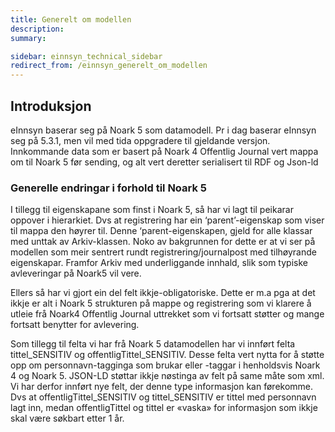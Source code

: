 ```yaml
---
title: Generelt om modellen
description:
summary:

sidebar: einnsyn_technical_sidebar
redirect_from: /einnsyn_generelt_om_modellen
---
```


## Introduksjon
eInnsyn baserar seg på Noark 5 som datamodell. Pr i dag baserar eInnsyn seg på 5.3.1, men vil med tida oppgradere til gjeldande versjon.
Innkommande data som er basert på Noark 4 Offentlig Journal vert mappa om til Noark 5 før sending, og alt vert deretter serialisert til RDF og Json-ld

### Generelle endringar i forhold til Noark 5
I tillegg til eigenskapane som finst i Noark 5, så har vi lagt til peikarar oppover i hierarkiet. Dvs at registrering har ein ‘parent’-eigenskap som viser til mappa den høyrer til. Denne ‘parent-eigenskapen, gjeld for alle klassar med unttak av Arkiv-klassen. Noko av bakgrunnen for dette er at vi ser på modellen som meir sentrert rundt registrering/journalpost med tilhøyrande eigenskapar. Framfor Arkiv med underliggande innhald, slik som typiske avleveringar på Noark5 vil vere.

Ellers så har vi gjort ein del felt ikkje-obligatoriske. Dette er m.a pga at det ikkje er alt i Noark 5 strukturen på mappe og registrering som vi klarere å utleie frå Noark4 Offentlig Journal uttrekket som vi fortsatt støtter og mange fortsatt benytter for avlevering.

Som tillegg til felta vi har frå Noark 5 datamodellen har vi innført felta tittel_SENSITIV og offentligTittel_SENSITIV. Desse felta vert nytta for å støtte opp om personnavn-tagginga som brukar <pnavn> eller <personavn>-taggar i henholdsvis Noark 4 og Noark 5. JSON-LD støttar ikkje nøstinga av felt på same måte som xml. Vi har derfor innført nye felt, der denne type informasjon kan førekomme. Dvs at offentligTittel_SENSITIV og tittel_SENSITIV er tittel med personnavn lagt inn, medan offentligTittel og tittel er «vaska» for informasjon som ikkje skal være søkbart etter 1 år. 
